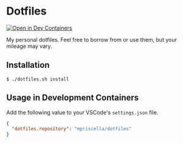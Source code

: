 # Dotfiles

[![Open in Dev Containers](https://img.shields.io/static/v1?label=Dev%20Containers&message=Open&color=blue&logo=visualstudiocode)](https://vscode.dev/redirect?url=vscode://ms-vscode-remote.remote-containers/cloneInVolume?url=https://github.com/mpriscella/dotfiles)

My personal dotfiles. Feel free to borrow from or use them, but your mileage
may vary.

## Installation

```shell
$ ./dotfiles.sh install
```

## Usage in Development Containers

Add the following value to your VSCode's `settings.json` file.

```json
{
  "dotfiles.repository": "mpriscella/dotfiles"
}
```

